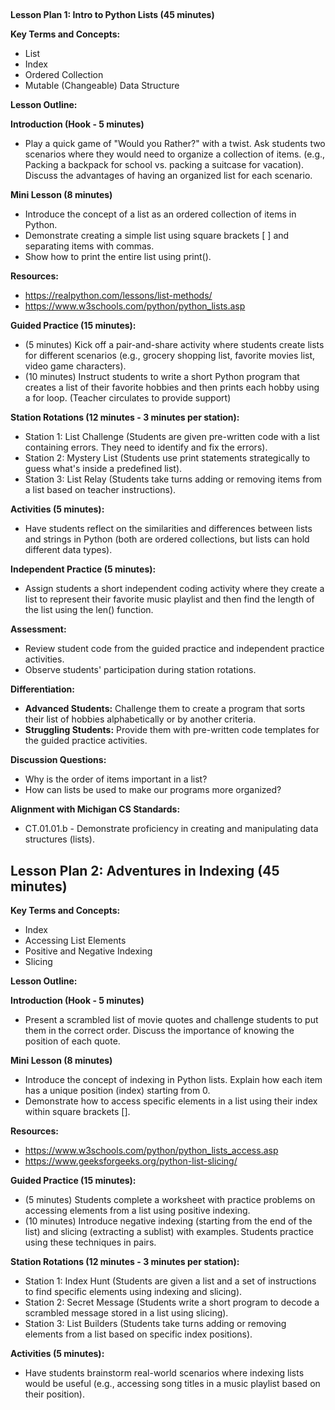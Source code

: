﻿##
**Lesson Plan 1: Intro to Python Lists (45 minutes)**

**Key Terms and Concepts:**

- List
- Index
- Ordered Collection
- Mutable (Changeable) Data Structure

**Lesson Outline:**

**Introduction (Hook - 5 minutes)**

- Play a quick game of "Would you Rather?" with a twist. Ask students two scenarios where they would need to organize a collection of items. (e.g., Packing a backpack for school vs. packing a suitcase for vacation). Discuss the advantages of having an organized list for each scenario.

**Mini Lesson (8 minutes)**

- Introduce the concept of a list as an ordered collection of items in Python.
- Demonstrate creating a simple list using square brackets [  ] and separating items with commas.
- Show how to print the entire list using print().

**Resources:**

- <https://realpython.com/lessons/list-methods/>
- <https://www.w3schools.com/python/python_lists.asp>

**Guided Practice (15 minutes):**

- (5 minutes) Kick off a pair-and-share activity where students create lists for different scenarios (e.g., grocery shopping list, favorite movies list, video game characters).
- (10 minutes) Instruct students to write a short Python program that creates a list of their favorite hobbies and then prints each hobby using a for loop. (Teacher circulates to provide support)

**Station Rotations (12 minutes - 3 minutes per station):**

- Station 1: List Challenge (Students are given pre-written code with a list containing errors. They need to identify and fix the errors).
- Station 2: Mystery List (Students use print statements strategically to guess what's inside a predefined list).
- Station 3: List Relay (Students take turns adding or removing items from a list based on teacher instructions).

**Activities (5 minutes):**

- Have students reflect on the similarities and differences between lists and strings in Python (both are ordered collections, but lists can hold different data types).

**Independent Practice (5 minutes):**

- Assign students a short independent coding activity where they create a list to represent their favorite music playlist and then find the length of the list using the len() function.

**Assessment:**

- Review student code from the guided practice and independent practice activities.
- Observe students' participation during station rotations.

**Differentiation:**

- **Advanced Students:** Challenge them to create a program that sorts their list of hobbies alphabetically or by another criteria.
- **Struggling Students:** Provide them with pre-written code templates for the guided practice activities.

**Discussion Questions:**

- Why is the order of items important in a list?
- How can lists be used to make our programs more organized?

**Alignment with Michigan CS Standards:**

- CT.01.01.b - Demonstrate proficiency in creating and manipulating data structures (lists).
## **Lesson Plan 2: Adventures in Indexing (45 minutes)**
**Key Terms and Concepts:**

- Index
- Accessing List Elements
- Positive and Negative Indexing
- Slicing

**Lesson Outline:**

**Introduction (Hook - 5 minutes)**

- Present a scrambled list of movie quotes and challenge students to put them in the correct order. Discuss the importance of knowing the position of each quote.

**Mini Lesson (8 minutes)**

- Introduce the concept of indexing in Python lists. Explain how each item has a unique position (index) starting from 0.
- Demonstrate how to access specific elements in a list using their index within square brackets [].

**Resources:**

- <https://www.w3schools.com/python/python_lists_access.asp>
- <https://www.geeksforgeeks.org/python-list-slicing/>

**Guided Practice (15 minutes):**

- (5 minutes) Students complete a worksheet with practice problems on accessing elements from a list using positive indexing.
- (10 minutes) Introduce negative indexing (starting from the end of the list) and slicing (extracting a sublist) with examples. Students practice using these techniques in pairs.

**Station Rotations (12 minutes - 3 minutes per station):**

- Station 1: Index Hunt (Students are given a list and a set of instructions to find specific elements using indexing and slicing).
- Station 2: Secret Message (Students write a short program to decode a scrambled message stored in a list using slicing).
- Station 3: List Builders (Students take turns adding or removing elements from a list based on specific index positions).

**Activities (5 minutes):**

- Have students brainstorm real-world scenarios where indexing lists would be useful (e.g., accessing song titles in a music playlist based on their position).


